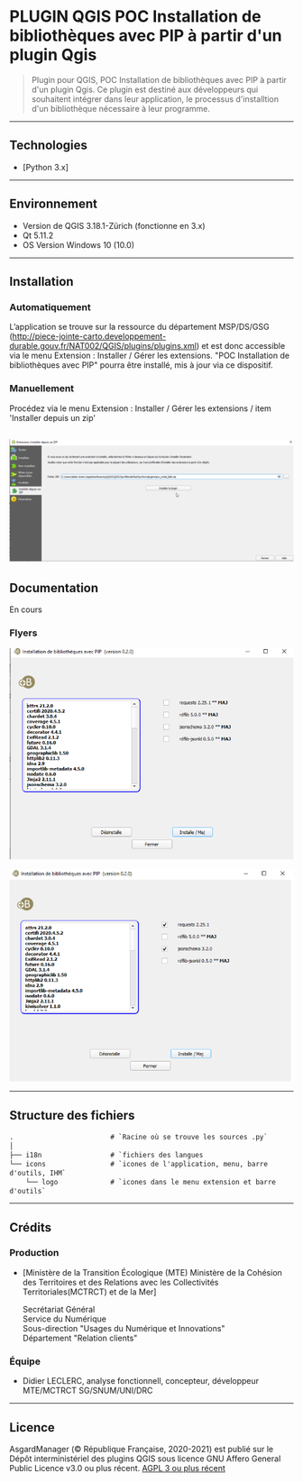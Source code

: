 # PLUGIN QGIS POC Installation de bibliothèques avec PIP à partir d'un plugin Qgis
> Plugin pour QGIS, POC Installation de bibliothèques avec PIP à partir d'un plugin Qgis. Ce plugin est destiné aux développeurs qui souhaitent intégrer dans leur application, le processus d'installtion d'un bibliothèque nécessaire à leur programme.

---           

## Technologies
- [Python 3.x]

---           

## Environnement
 - Version de QGIS 3.18.1-Zürich (fonctionne en 3.x)
 - Qt 5.11.2 
 - OS Version Windows 10 (10.0)

---

## Installation
### Automatiquement
L’application se trouve sur la ressource du département MSP/DS/GSG (http://piece-jointe-carto.developpement-durable.gouv.fr/NAT002/QGIS/plugins/plugins.xml)
et est donc accessible via le menu Extension : Installer / Gérer les extensions.
"POC Installation de bibliothèques avec PIP" pourra être installé, mis à jour via ce dispositif.

### Manuellement
Procédez via le menu Extension : Installer / Gérer les extensions / item 'Installer depuis un zip'

![Boite de dialogue 'Installer depuis un zip'](flyers/installe_zip.png)
---

## Documentation
En cours

### Flyers

![](flyers/pocbibli1.png)

![](flyers/pocbibli2.png)

---

## Structure des fichiers
```
.                        # `Racine où se trouve les sources .py`
│
├── i18n                 # `fichiers des langues
└── icons                # `icones de l'application, menu, barre d'outils, IHM`
    └── logo             # `icones dans le menu extension et barre d'outils`
```
---

## Crédits

### Production

- [Ministère de la Transition Écologique (MTE)
Ministère de la Cohésion des Territoires et des Relations avec les Collectivités Territoriales(MCTRCT) et de la Mer]

  Secrétariat Général  
  Service du Numérique  
  Sous-direction "Usages du Numérique et Innovations"  
  Département "Relation clients"

### Équipe

- Didier LECLERC, analyse fonctionnell, concepteur, développeur MTE/MCTRCT SG/SNUM/UNI/DRC

---

## Licence

AsgardManager (© République Française, 2020-2021) est publié sur le Dépôt interministériel des plugins QGIS sous licence GNU Affero General Public Licence v3.0 ou plus récent.
[AGPL 3 ou plus récent](https://spdx.org/licenses/AGPL-3.0-or-later.html)
